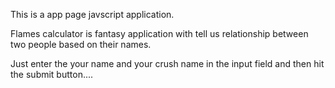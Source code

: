 This is a app page javscript application. 

Flames calculator is fantasy application with tell us relationship between two people based on their names. 

Just enter the your name and your crush name in the input field and then hit the submit button....
